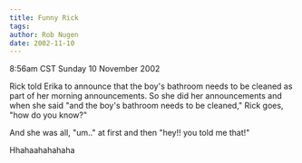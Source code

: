 ```yaml
---
title: Funny Rick
tags: 
author: Rob Nugen
date: 2002-11-10
---
```


<p class=date>8:56am CST Sunday 10 November 2002</p>

<p>Rick told Erika to announce that the boy's bathroom needs to be
cleaned as part of her morning announcements.  So she did her
announcements and when she said "and the boy's bathroom needs to be
cleaned," Rick goes, "how do you know?"</p>

<p>And she was all, "um.." at first and then "hey!! you told me that!"</p>

<p>Hhahaahahahaha</p>

